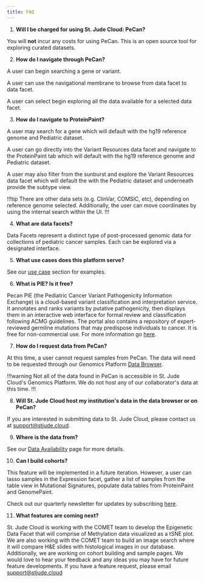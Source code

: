```yaml
---
title: FAQ
---
```


1. **Will I be charged for using St. Jude Cloud: PeCan?**

You will **not** incur any costs for using PeCan. This is an open source tool for exploring curated datasets. 

2. **How do I navigate through PeCan?**

A user can begin searching a gene or variant.

A user can use the navigational membrane to browse from data facet to data facet. 

A user can select begin exploring all the data available for a selected data facet. 


3. **How do I navigate to ProteinPaint?**

A user may search for a gene which will default with the hg19 reference genome and Pediatric dataset. 
  
A user can go directly into the Variant Resources data facet and navigate to the ProteinPaint tab which will default with the hg19 reference genome and Pediatric dataset.

A user may also filter from the sunburst and explore the Variant Resources data facet which will default the with the Pediatric dataset and underneath provide the subtype view. 

!!!tip
There are other data sets (e.g. ClinVar, COMSIC, etc), depending on reference genome selected. Additionally, the user can move coordinates by using the internal search within the UI.
!!!

4. **What are data facets?**

Data Facets represent a distinct type of post-processed genomic data for collections of pediatric cancer samples. Each can be explored via a designated interface.

5. **What use cases does this platform serve?**

See our [use case]() section for examples. 


6. **What is PIE? Is it free?**

Pecan PIE (the Pediatric Cancer Variant Pathogenicity Information Exchange) is a cloud-based variant classification and interpretation service. It annotates and ranks variants by putative pathogenicity, then displays them in an interactive web interface for formal review and classification following ACMG guidelines. The portal also contains a repository of expert-reviewed germline mutations that may predispose individuals to cancer. It is free for non-commercial use. For more information go [here](https://university.stjude.cloud/docs/pecan/pecan-pie/). 

7.  **How do I request data from PeCan?**

At this time, a user cannot request samples from PeCan. The data will need to be requested through our Genomics Platform [Data Browser](https://platform.stjude.cloud/data/diseases/paired-tumor-normal).

!!!warning
Not all of the data found in PeCan is accessible in St. Jude Cloud's Genomics Platform. We do not host any of our collaborator's data at this time.
!!!

8. **Will St. Jude Cloud host my institution's data in the data browser or on PeCan?**

If you are interested in submitting data to St. Jude Cloud, please contact us at [support@stjude.cloud](support@stjude.cloud).

9.   **Where is the data from?**

See our [Data Availability](https://university.stjude.cloud/docs/pecan/data/) page for more details. 

10.    **Can I build cohorts?**

This feature will be implemented in a future iteration. However, a user can lasso samples in the Expression facet, gather a list of samples from the table view in Mutational Signatures, populate data tables from ProteinPaint and GenomePaint. 

Check out our quarterly newsletter for updates by subscribing [here](https://hospital.stjude.org/apps/forms/fb/st-jude-cloud-subscribe/). 

11.  **What features are coming next?**

St. Jude Cloud is working with the COMET team to develop the Epigenetic Data Facet that will comprise of Methylation data visualized as a tSNE plot. We are also working with the COMET team to build an image search where it will compare H&E slides with histological images in our database. Additionally, we are working on cohort building and sample pages. We would love to hear your feedback and any ideas you may have for future feature developments. If you have a feature request, please email [support@stjude.cloud](support@stjude.cloud)
